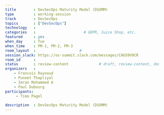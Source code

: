 ```yaml
---
title        : DevSecOps Maturity Model (DSOMM)
type         : working-session
track        : DevSecOps
topics       : ["DevSecOps"]
technology   :
categories   :                      # GDPR, Juice Shop, etc.
featured     : yes
when_day     : Tue
when_time    : PM-1, PM-2, PM-3
room_layout  :                    #
session_slack: https://os-summit.slack.com/messages/CAUS9V0CR
room_id      :
status       : review-content              # draft, review-content, done
organizers   :
    - Francois Raynaud
    - Puneet Thapliyal
    - Imran Mohammed A
    - Paul Dubourg
participants:
     - Timo Pagel
    
description  : DevSecOps Maturity Model (DSOMM)
---
```


<!-- (add more details about DevSecOps Maturity Model here)

## WHY

(...)

## What

(...)

## Outcomes

(...)

## References

(...) -->

